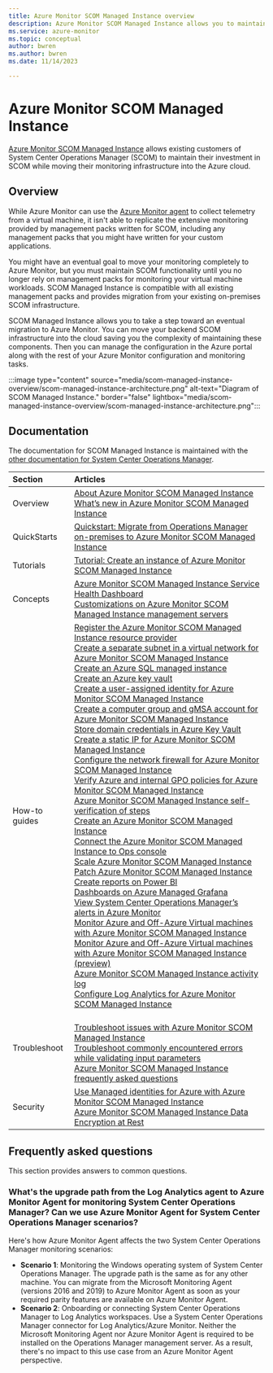 ```yaml
---
title: Azure Monitor SCOM Managed Instance overview
description: Azure Monitor SCOM Managed Instance allows you to maintain your investment in your existing System Center Operations Manager (SCOM) environment while moving your monitoring infrastructure into the Azure cloud.
ms.service: azure-monitor
ms.topic: conceptual
author: bwren
ms.author: bwren
ms.date: 11/14/2023

---
```


# Azure Monitor SCOM Managed Instance

[Azure Monitor SCOM Managed Instance](/system-center/scom/operations-manager-managed-instance-overview) allows existing customers of System Center Operations Manager (SCOM) to maintain their investment in SCOM while moving their monitoring infrastructure into the Azure cloud.

## Overview

While Azure Monitor can use the [Azure Monitor agent](../agents/agents-overview.md) to collect telemetry from a virtual machine, it isn't able to replicate the extensive monitoring provided by management packs written for SCOM, including any management packs that you might have written for your custom applications. 

You might have an eventual goal to move your monitoring completely to Azure Monitor, but you must maintain SCOM functionality until you no longer rely on management packs for monitoring your virtual machine workloads. SCOM Managed Instance is compatible with all existing management packs and provides migration from your existing on-premises SCOM infrastructure.

SCOM Managed Instance allows you to take a step toward an eventual migration to Azure Monitor. You can move your backend SCOM infrastructure into the cloud saving you the complexity of maintaining these components. Then you can manage the configuration in the Azure portal along with the rest of your Azure Monitor configuration and monitoring tasks.

:::image type="content" source="media/scom-managed-instance-overview/scom-managed-instance-architecture.png" alt-text="Diagram of SCOM Managed Instance." border="false" lightbox="media/scom-managed-instance-overview/scom-managed-instance-architecture.png":::


## Documentation
The documentation for SCOM Managed Instance is maintained with the [other documentation for System Center Operations Manager](/system-center/scom).


| Section | Articles |
|:---|:---|
| Overview | [About Azure Monitor SCOM Managed Instance](/system-center/scom/operations-manager-managed-instance-overview)<br>[What’s new in Azure Monitor SCOM Managed Instance](/system-center/scom/whats-new-scom-managed-instance) |
| QuickStarts | [Quickstart: Migrate from Operations Manager on-premises to Azure Monitor SCOM Managed Instance](/system-center/scom/migrate-to-operations-manager-managed-instance?view=sc-om-2022&tabs=mp-overrides) |
| Tutorials | [Tutorial: Create an instance of Azure Monitor SCOM Managed Instance](/system-center/scom/tutorial-create-scom-managed-instance) |
| Concepts | [Azure Monitor SCOM Managed Instance Service Health Dashboard](/system-center/scom/monitor-health-scom-managed-instance)<br>[Customizations on Azure Monitor SCOM Managed Instance management servers](/system-center/scom/customizations-on-scom-managed-instance-management-servers) |
| How-to guides | [Register the Azure Monitor SCOM Managed Instance resource provider](/system-center/scom/register-scom-managed-instance-resource-provider)<br>[Create a separate subnet in a virtual network for Azure Monitor SCOM Managed Instance](/system-center/scom/create-separate-subnet-in-vnet)<br>[Create an Azure SQL managed instance](/system-center/scom/create-sql-managed-instance)<br>[Create an Azure key vault](/system-center/scom/create-key-vault)<br>[Create a user-assigned identity for Azure Monitor SCOM Managed Instance](/system-center/scom/create-user-assigned-identity)<br>[Create a computer group and gMSA account for Azure Monitor SCOM Managed Instance](/system-center/scom/create-gmsa-account)<br>[Store domain credentials in Azure Key Vault](/system-center/scom/store-domain-credentials-in-key-vault)<br>[Create a static IP for Azure Monitor SCOM Managed Instance](/system-center/scom/create-static-ip)<br>[Configure the network firewall for Azure Monitor SCOM Managed Instance](/system-center/scom/configure-network-firewall)<br>[Verify Azure and internal GPO policies for Azure Monitor SCOM Managed Instance](/system-center/scom/verify-azure-and-internal-gpo-policies)<br>[Azure Monitor SCOM Managed Instance self-verification of steps](/system-center/scom/scom-managed-instance-self-verification-of-steps)<br>[Create an Azure Monitor SCOM Managed Instance](/system-center/scom/create-operations-manager-managed-instance)<br>[Connect the Azure Monitor SCOM Managed Instance to Ops console](/system-center/scom/connect-managed-instance-ops-console)<br>[Scale Azure Monitor SCOM Managed Instance](/system-center/scom/scale-scom-managed-instance)<br>[Patch Azure Monitor SCOM Managed Instance](/system-center/scom/patch-scom-managed-instance)<br>[Create reports on Power BI](/system-center/scom/operations-manager-managed-instance-create-reports-on-power-bi)<br>[Dashboards on Azure Managed Grafana](/system-center/scom/dashboards-on-azure-managed-grafana)<br>[View System Center Operations Manager’s alerts in Azure Monitor](/system-center/scom/view-operations-manager-alerts-azure-monitor)<br>[Monitor Azure and Off-Azure Virtual machines with Azure Monitor SCOM Managed Instance](/system-center/scom/monitor-off-azure-vm-with-scom-managed-instance)<br>[Monitor Azure and Off-Azure Virtual machines with Azure Monitor SCOM Managed Instance (preview)](/system-center/scom/monitor-arc-enabled-vm-with-scom-managed-instance)<br>[Azure Monitor SCOM Managed Instance activity log](/system-center/scom/scom-mi-activity-log)<br>[Configure Log Analytics for Azure Monitor SCOM Managed Instance](/system-center/scom/configure-log-analytics-for-scom-managed-instance)
| Troubleshoot |<br>[Troubleshoot issues with Azure Monitor SCOM Managed Instance](/system-center/scom/troubleshoot-scom-managed-instance)<br>[Troubleshoot commonly encountered errors while validating input parameters](/system-center/scom/troubleshooting-input-parameters-scom-managed-instance)<br>[Azure Monitor SCOM Managed Instance frequently asked questions](/system-center/scom/operations-manager-managed-instance-common-questions)
| Security | [Use Managed identities for Azure with Azure Monitor SCOM Managed Instance](/system-center/scom/use-managed-identities-with-scom-mi)<br>[Azure Monitor SCOM Managed Instance Data Encryption at Rest](/system-center/scom/scom-mi-data-encryption-at-rest) |

## Frequently asked questions

This section provides answers to common questions.

### What's the upgrade path from the Log Analytics agent to Azure Monitor Agent for monitoring System Center Operations Manager? Can we use Azure Monitor Agent for System Center Operations Manager scenarios?

Here's how Azure Monitor Agent affects the two System Center Operations Manager monitoring scenarios:
- **Scenario 1**: Monitoring the Windows operating system of System Center Operations Manager. The upgrade path is the same as for any other machine. You can migrate from the Microsoft Monitoring Agent (versions 2016 and 2019) to Azure Monitor Agent as soon as your required parity features are available on Azure Monitor Agent.
- **Scenario 2**: Onboarding or connecting System Center Operations Manager to Log Analytics workspaces. Use a System Center Operations Manager connector for Log Analytics/Azure Monitor. Neither the Microsoft Monitoring Agent nor Azure Monitor Agent is required to be installed on the Operations Manager management server. As a result, there's no impact to this use case from an Azure Monitor Agent perspective.  
                    
          